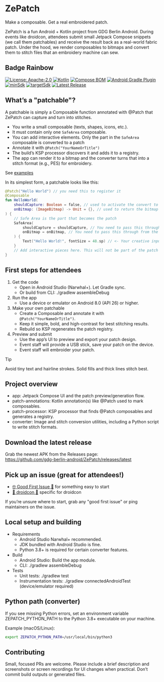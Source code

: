 # ZePatch

Make a composable. Get a real embroidered patch.

ZePatch is a fun Android + Kotlin project from GDG Berlin Android. During events like droidcon, attendees submit small Jetpack Compose snippets (we call them patchables) and receive the result back as a real-world fabric patch. Under the hood, we render composables to bitmaps and convert them to stitch files that an embroidery machine can sew.


## Badge Rainbow

[![License: Apache-2.0](https://img.shields.io/badge/License-Apache_2.0-blue.svg)](LICENSE)
[![Kotlin](https://img.shields.io/badge/Kotlin-2.2.10-A97BFF?logo=kotlin)](gradle/libs.versions.toml)
[![Compose BOM](https://img.shields.io/badge/Compose_BOM-2025.08.01-4285F4?logo=jetpackcompose)](gradle/libs.versions.toml)
[![Android Gradle Plugin](https://img.shields.io/badge/AGP-8.10.1-3DDC84?logo=android)](gradle/libs.versions.toml)
[![minSdk](https://img.shields.io/badge/minSdk-24-informational)](app/build.gradle.kts)
[![targetSdk](https://img.shields.io/badge/targetSdk-36-informational)](app/build.gradle.kts)
[![Latest Release](https://img.shields.io/github/v/release/gdg-berlin-android/ZePatch?sort=semver)](https://github.com/gdg-berlin-android/ZePatch/releases/latest)


## What’s a "patchable"?

A patchable is simply a Composable function annotated with @Patch that ZePatch can capture and turn into stitches.
- You write a small composable (texts, shapes, icons, etc.).
- It must contain only one `SafeArea` composable.
- You can add interactive elements. Only the part in the `SafeArea` composable is converted to a patch
- Annotate it with `@Patch("YourNameOrTitle")`
- The build’s KSP processor discovers it and adds it to a registry.
- The app can render it to a bitmap and the converter turns that into a stitch format (e.g., PES) for embroidery.

See [examples](app/src/main/java/de/berlindroid/zepatch/patchable/Demo.kt)

In its simplest form, a patchable looks like this:
```kotlin
@Patch("Hello World") // you need this to register it
@Composable
fun HelloWorld(
    shouldCapture: Boolean = false, // used to activate the convert to bitmap
    onBitmap: (ImageBitmap) -> Unit = {}, // used to return the bitmap from the SafeArea
) {
    // Safe Area is the part that becomes the patch
    SafeArea(
        shouldCapture = shouldCapture, // You need to pass this through from the parent or it won't work
        onBitmap = onBitmap, // You need to pass this through from the parent or it won't work
    ) {
        Text("Hello World!", fontSize = 48.sp) // <- Your creative input goes here
    }
    // Add interactive pieces here. This will not be part of the patch
}

```

## First steps for attendees

1. Get the code
   - Open in Android Studio (Narwhal+). Let Gradle sync.  
   - Or build from CLI: ./gradlew assembleDebug
2. Run the app
   - Use a device or emulator on Android 8.0 (API 26) or higher.
3. Make your own patchable
   - Create a Composable and annotate it with `@Patch("YourNameOrTitle")`.
   - Keep it simple, bold, and high-contrast for best stitching results.
   - Rebuild so KSP regenerates the patch registry.
4. Preview and submit
   - Use the app’s UI to preview and export your patch design.
   - Event staff will provide a USB stick, save your patch on the device.
   - Event staff will embroider your patch.

> [!TIP]
> Avoid tiny text and hairline strokes. Solid fills and thick lines stitch best.


## Project overview

- app: Jetpack Compose UI and the patch preview/generation flow.
- patch-annotations: Kotlin annotation(s) like @Patch used to mark composables.
- patch-processor: KSP processor that finds @Patch composables and generates a registry.
- converter: Image and stitch conversion utilities, including a Python script to write stitch formats.


## Download the latest release

Grab the newest APK from the Releases page:  
https://github.com/gdg-berlin-android/ZePatch/releases/latest


## Pick up an issue (great for attendees!)

- [🤓 Good First Issue 🫶](https://github.com/gdg-berlin-android/ZePatch/issues?q=is%3Aissue%20is%3Aopen%20label%3A%22%F0%9F%A4%93%20Good%20First%20Issue%20%F0%9F%AB%B6%22) for something easy to start
- [🦾 droidcon 🤖](https://github.com/gdg-berlin-android/ZePatch/issues?q=is%3Aissue%20is%3Aopen%20label%3A%22%F0%9F%A6%BE%20droidcon%20%F0%9F%A4%96%22) specific for droidcon

If you’re unsure where to start, grab any "good first issue" or ping maintainers on the issue.


## Local setup and building

- Requirements
  - Android Studio Narwhal+ recommended.
  - JDK bundled with Android Studio is fine.
  - Python 3.8+ is required for certain converter features.
- Build
  - Android Studio: Build the app module.
  - CLI: ./gradlew assembleDebug
- Tests
  - Unit tests: ./gradlew test
  - Instrumentation tests: ./gradlew connectedAndroidTest (device/emulator required)


## Python path (converter)

If you see missing Python errors, set an environment variable ZEPATCH_PYTHON_PATH to the Python 3.8+ executable on your machine.

Example (macOS/Linux):

```bash
export ZEPATCH_PYTHON_PATH=/usr/local/bin/python3
```


## Contributing

Small, focused PRs are welcome. Please include a brief description and screenshots or screen recordings for UI changes when practical. Don’t commit build outputs or generated files.

